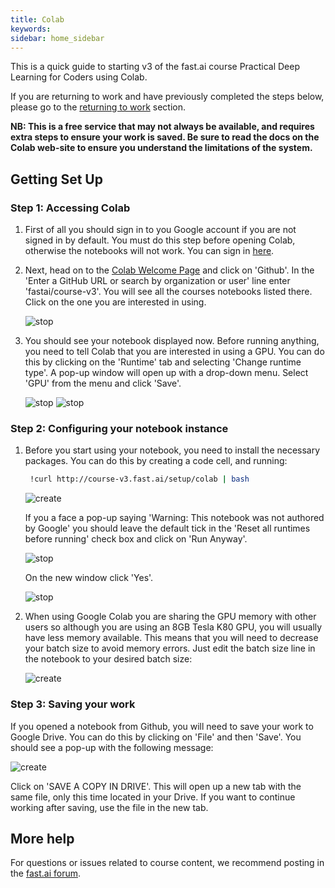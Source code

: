 ```yaml
---
title: Colab
keywords: 
sidebar: home_sidebar
---
```


This is a quick guide to starting v3 of the fast.ai course Practical Deep Learning for Coders using Colab. 

If you are returning to work and have previously completed the steps below, please go to the [returning to work](http://course-v3.fast.ai/update_colab.html) section.

**NB: This is a free service that may not always be available, and requires extra steps to ensure your work is saved. Be sure to read the docs on the Colab web-site to ensure you understand the limitations of the system.**

## Getting Set Up

### Step 1: Accessing Colab

1. First of all you should sign in to you Google account if you are not signed in by default. You must do this step before opening Colab, otherwise the notebooks will not work. You can sign in [here](https://accounts.google.com/signin/v2/identifier?hl=en-gb&flowName=GlifWebSignIn&flowEntry=ServiceLogin).

1. Next, head on to the [Colab Welcome Page](https://colab.research.google.com/notebooks/welcome.ipynb#recent=true) and click on 'Github'. In the 'Enter a GitHub URL or search by organization or user' line enter 'fastai/course-v3'. You will see all the courses notebooks listed there. Click on the one you are interested in using.

    <img alt="stop" src="/images/colab/01.png" class="screenshot">

1. You should see your notebook displayed now. Before running anything, you need to tell Colab that you are interested in using a GPU. You can do this by clicking on the 'Runtime' tab and selecting 'Change runtime type'. A pop-up window will open up with a drop-down menu. Select 'GPU' from the menu and click 'Save'.

    <img alt="stop" src="/images/colab/03.png" class="screenshot">

    <img alt="stop" src="/images/colab/04.png" class="screenshot">


### Step 2: Configuring your notebook instance

1. Before you start using your notebook, you need to install the necessary packages. You can do this by creating a code cell, and running:

    ```bash
     !curl http://course-v3.fast.ai/setup/colab | bash
    ```

    <img alt="create" src="/images/colab/05.png" class="screenshot">

    If you a face a pop-up saying 'Warning: This notebook was not authored by Google' you should leave the default tick in the 'Reset all runtimes before running' check box and click on 'Run Anyway'.

    <img alt="stop" src="/images/colab/02.png" class="screenshot">

    On the new window click 'Yes'.

    <img alt="stop" src="/images/colab/08.png" class="screenshot">

2. When using Google Colab you are sharing the GPU memory with other users so although you are using an 8GB Tesla K80 GPU, you will usually have less memory available.  This means that you will need to decrease your batch size to avoid memory errors. Just edit the batch size line in the notebook to your desired batch size:

    <img alt="create" src="/images/colab/06.png" class="screenshot">

### Step 3: Saving your work

If you opened a notebook from Github, you will need to save your work to Google Drive. You can do this by clicking on 'File' and then 'Save'. You should see a pop-up with the following message:

<img alt="create" src="/images/colab/09.png" class="screenshot">

Click on 'SAVE A COPY IN DRIVE'. This will open up a new tab with the same file, only this time located in your Drive. If you want to continue working after saving,  use the file in the new tab.

## More help

For questions or issues related to course content, we recommend posting in the [fast.ai forum](http://forums.fast.ai/).
